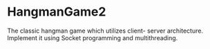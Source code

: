# HangmanGame2
 The classic hangman game which utilizes client- server architecture. Implement it using Socket programming and multithreading.
